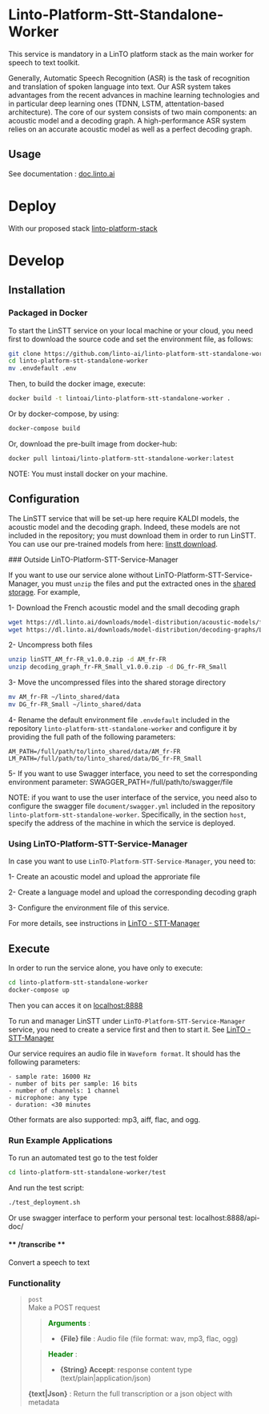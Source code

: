 # Linto-Platform-Stt-Standalone-Worker

This service is mandatory in a LinTO platform stack as the main worker for speech to text toolkit.

Generally, Automatic Speech Recognition (ASR) is the task of recognition and translation of spoken language into text. Our ASR system takes advantages from the recent advances in machine learning technologies and in particular deep learning ones (TDNN, LSTM, attentation-based architecture). The core of our system consists of two main components: an acoustic model and a decoding graph. A high-performance ASR system relies on an accurate acoustic model as well as a perfect decoding graph.

## Usage
See documentation : [doc.linto.ai](https://doc.linto.ai/#/services/linstt)

# Deploy

With our proposed stack [linto-platform-stack](https://github.com/linto-ai/linto-platform-stack)

# Develop

## Installation

### Packaged in Docker
To start the LinSTT service on your local machine or your cloud, you need first to download the source code and set the environment file, as follows:

```bash
git clone https://github.com/linto-ai/linto-platform-stt-standalone-worker
cd linto-platform-stt-standalone-worker
mv .envdefault .env
```

Then, to build the docker image, execute:

```bash
docker build -t lintoai/linto-platform-stt-standalone-worker .
```

Or by docker-compose, by using:
```bash
docker-compose build
```


Or, download the pre-built image from docker-hub:

```bash
docker pull lintoai/linto-platform-stt-standalone-worker:latest
```

NOTE: You must install docker on your machine.

## Configuration
The LinSTT service that will be set-up here require KALDI models, the acoustic model and the decoding graph. Indeed, these models are not included in the repository; you must download them in order to run LinSTT. You can use our pre-trained models from here: [linstt download](services/linstt_download).

### Outside LinTO-Platform-STT-Service-Manager

If you want to use our service alone without LinTO-Platform-STT-Service-Manager, you must `unzip` the files and put the extracted ones in the [shared storage](https://doc.linto.ai/#/infra?id=shared-storage). For example,

1- Download the French acoustic model and the small decoding graph

```bash
wget https://dl.linto.ai/downloads/model-distribution/acoustic-models/fr-FR/linSTT_AM_fr-FR_v1.0.0.zip
wget https://dl.linto.ai/downloads/model-distribution/decoding-graphs/LVCSR/fr-FR/decoding_graph_fr-FR_Small_v1.0.0.zip
```

2- Uncompress both files

```bash
unzip linSTT_AM_fr-FR_v1.0.0.zip -d AM_fr-FR
unzip decoding_graph_fr-FR_Small_v1.0.0.zip -d DG_fr-FR_Small
```

3- Move the uncompressed files into the shared storage directory

```bash
mv AM_fr-FR ~/linto_shared/data
mv DG_fr-FR_Small ~/linto_shared/data
```

4- Rename the default environment file `.envdefault` included in the repository `linto-platform-stt-standalone-worker` and configure it by providing the full path of the following parameters:

    AM_PATH=/full/path/to/linto_shared/data/AM_fr-FR
    LM_PATH=/full/path/to/linto_shared/data/DG_fr-FR_Small

5- If you want to use Swagger interface, you need to set the corresponding environment parameter:
    SWAGGER_PATH=/full/path/to/swagger/file

NOTE: if you want to use the user interface of the service, you need also to configure the swagger file `document/swagger.yml` included in the repository `linto-platform-stt-standalone-worker`. Specifically, in the section `host`, specify the address of the machine in which the service is deployed.

### Using LinTO-Platform-STT-Service-Manager
In case you want to use `LinTO-Platform-STT-Service-Manager`, you need to:

1- Create an acoustic model and upload the approriate file

2- Create a language model and upload the corresponding decoding graph

3- Configure the environment file of this service.

For more details, see instructions in [LinTO - STT-Manager](https://doc.linto.ai/#/services/stt_manager)

## Execute
In order to run the service alone, you have only to execute:

```bash
cd linto-platform-stt-standalone-worker
docker-compose up
```
Then you can acces it on [localhost:8888](localhost:8888)

To run and manager LinSTT under `LinTO-Platform-STT-Service-Manager` service, you need to create a service first and then to start it. See [LinTO - STT-Manager](https://doc.linto.ai/#/services/stt_manager_how2use?id=how-to-use-it)

Our service requires an audio file in `Waveform format`. It should has the following parameters:

    - sample rate: 16000 Hz
    - number of bits per sample: 16 bits
    - number of channels: 1 channel
    - microphone: any type
    - duration: <30 minutes

Other formats are also supported: mp3, aiff, flac, and ogg.

### Run Example Applications
To run an automated test go to the test folder

```bash
cd linto-platform-stt-standalone-worker/test
```

And run the test script:

```bash
./test_deployment.sh
```

Or use swagger interface to perform your personal test: localhost:8888/api-doc/


<!-- tabs:start -->

#### ** /transcribe **

Convert a speech to text

### Functionality
>  `post`  <br>
> Make a POST request
>>  <b  style="color:green;">Arguments</b> :
>>  -  **{File} file** : Audio file (file format: wav, mp3, flac, ogg)
>
>>  <b  style="color:green;">Header</b> :
>>  -  **{String} Accept**: response content type (text/plain|application/json)
>
>  **{text|Json}** : Return the full transcription or a json object with metadata

<!-- tabs:end -->
